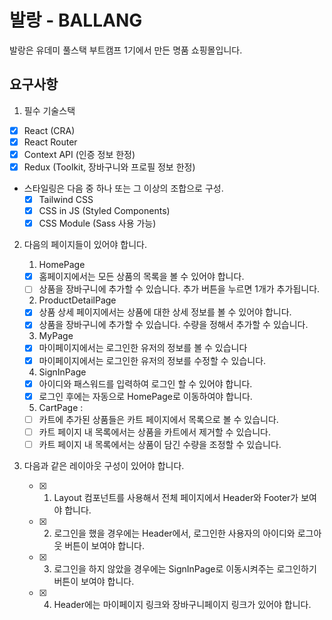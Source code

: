# 발랑 - BALLANG

발랑은 유데미 풀스택 부트캠프 1기에서 만든 명품 쇼핑몰입니다.

## 요구사항

1. 필수 기술스택

- [x] React (CRA)
- [x] React Router
- [x] Context API (인증 정보 한정)
- [x] Redux (Toolkit, 장바구니와 프로필 정보 한정)
- 스타일링은 다음 중 하나 또는 그 이상의 조합으로 구성.
  - [x] Tailwind CSS
  - [x] CSS in JS (Styled Components)
  - [x] CSS Module (Sass 사용 가능)

2. 다음의 페이지들이 있어야 합니다.

   1. HomePage

   - [x] 홈페이지에서는 모든 상품의 목록을 볼 수 있어야 합니다.
   - [ ] 상품을 장바구니에 추가할 수 있습니다. 추가 버튼을 누르면 1개가 추가됩니다.

   2. ProductDetailPage

   - [x] 상품 상세 페이지에서는 상품에 대한 상세 정보를 볼 수 있어야 합니다.
   - [x] 상품을 장바구니에 추가할 수 있습니다. 수량을 정해서 추가할 수 있습니다.

   3. MyPage

   - [x] 마이페이지에서는 로그인한 유저의 정보를 볼 수 있습니다
   - [x] 마이페이지에서는 로그인한 유저의 정보를 수정할 수 있습니다.

   4. SignInPage

   - [x] 아이디와 패스워드를 입력하여 로그인 할 수 있어야 합니다.
   - [x] 로그인 후에는 자동으로 HomePage로 이동하여야 합니다.

   5. CartPage :

   - [ ] 카트에 추가된 상품들은 카트 페이지에서 목록으로 볼 수 있습니다.
   - [ ] 카트 페이지 내 목록에서는 상품을 카트에서 제거할 수 있습니다.
   - [ ] 카트 페이지 내 목록에서는 상품이 담긴 수량을 조정할 수 있습니다.

3. 다음과 같은 레이아웃 구성이 있어야 합니다.
   - [x] 1. Layout 컴포넌트를 사용해서 전체 페이지에서 Header와 Footer가 보여야 합니다.
   - [x] 2. 로그인을 했을 경우에는 Header에서, 로그인한 사용자의 아이디와 로그아웃 버튼이 보여야 합니다.
   - [x] 3. 로그인을 하지 않았을 경우에는 SignInPage로 이동시켜주는 로그인하기 버튼이 보여야 합니다.
   - [x] 4. Header에는 마이페이지 링크와 장바구니페이지 링크가 있어야 합니다.
